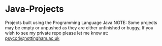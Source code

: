 # Java-Projects
Projects built using the Programming Language Java
NOTE: Some projects may be empty or unpushed as they are either unfinished or buggy, If you wish to see my private repo please let me know at: psycc4@nottingham.ac.uk
